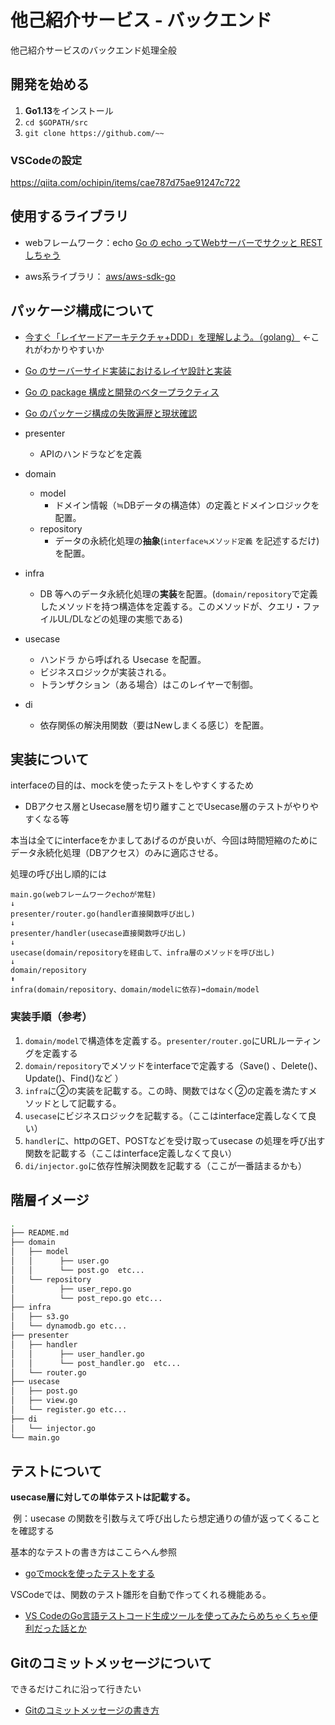 # 他己紹介サービス - バックエンド

他己紹介サービスのバックエンド処理全般

## 開発を始める

1. **Go1.13**をインストール
2. `cd $GOPATH/src`
3. `git clone https://github.com/~~`

### VSCodeの設定

https://qiita.com/ochipin/items/cae787d75ae91247c722

## 使用するライブラリ

- webフレームワーク：echo
  [Go の echo ってWebサーバーでサクッと REST しちゃう](https://qiita.com/ezaki/items/62e806ae42828bb3567a)

- aws系ライブラリ： [aws/aws-sdk-go](https://github.com/aws/aws-sdk-go)


## パッケージ構成について

- [今すぐ「レイヤードアーキテクチャ+DDD」を理解しよう。（golang）](https://qiita.com/tono-maron/items/345c433b86f74d314c8d) ←これがわかりやすいか
- [Go のサーバーサイド実装におけるレイヤ設計と実装](https://www.slideshare.net/pospome/go-80591000)  
- [Go の package 構成と開発のベタープラクティス](https://engineer.recruit-lifestyle.co.jp/techblog/2018-03-16-go-ddd/)  
- [Go のパッケージ構成の失敗遍歴と現状確認](https://medium.com/@timakin/go%E3%81%AE%E3%83%91%E3%83%83%E3%82%B1%E3%83%BC%E3%82%B8%E6%A7%8B%E6%88%90%E3%81%AE%E5%A4%B1%E6%95%97%E9%81%8D%E6%AD%B4%E3%81%A8%E7%8F%BE%E7%8A%B6%E7%A2%BA%E8%AA%8D-fc6a4369337)  

- presenter
  - APIのハンドラなどを定義
- domain
  - model
    - ドメイン情報（≒DBデータの構造体）の定義とドメインロジックを配置。
  - repository
    - データの永続化処理の**抽象**(`interface≒メソッド定義` を記述するだけ)を配置。
- infra
  - DB 等へのデータ永続化処理の**実装**を配置。(`domain/repository`で定義したメソッドを持つ構造体を定義する。このメソッドが、クエリ・ファイルUL/DLなどの処理の実態である)
- usecase
  - ハンドラ から呼ばれる Usecase を配置。
  - ビジネスロジックが実装される。
  - トランザクション（ある場合）はこのレイヤーで制御。
- di
  - 依存関係の解決用関数（要はNewしまくる感じ）を配置。



## 実装について

interfaceの目的は、mockを使ったテストをしやすくするため

- DBアクセス層とUsecase層を切り離すことでUsecase層のテストがやりやすくなる等

本当は全てにinterfaceをかましてあげるのが良いが、今回は時間短縮のためにデータ永続化処理（DBアクセス）のみに適応させる。

処理の呼び出し順的には

```
main.go(webフレームワークechoが常駐)
↓
presenter/router.go(handler直接関数呼び出し)
↓
presenter/handler(usecase直接関数呼び出し)
↓
usecase(domain/repositoryを経由して、infra層のメソッドを呼び出し)
↓
domain/repository
⬆︎
infra(domain/repository、domain/modelに依存)➡︎domain/model
```

### 実装手順（参考）

1. `domain/model`で構造体を定義する。`presenter/router.go`にURLルーティングを定義する
2. `domain/repository`でメソッドをinterfaceで定義する（Save() 、Delete()、Update()、Find()など ）
3. `infra`に②の実装を記載する。この時、関数ではなく②の定義を満たすメソッドとして記載する。
4. `usecase`にビジネスロジックを記載する。（ここはinterface定義しなくて良い）
5. `handler`に、httpのGET、POSTなどを受け取ってusecase の処理を呼び出す関数を記載する（ここはinterface定義しなくて良い）
6. `di/injector.go`に依存性解決関数を記載する（ここが一番詰まるかも）

## 階層イメージ

```sh
.
├── README.md
├── domain
│   ├── model
│   │      ├── user.go
│   │      └── post.go	etc...
│   └── repository
│          ├── user_repo.go
│          └── post_repo.go	etc...
├── infra
│   ├── s3.go
│   └── dynamodb.go	etc...
├── presenter
│   ├── handler
│   │      ├── user_handler.go
│   │      └── post_handler.go	etc...
│   └── router.go
├── usecase
│   ├── post.go
│   ├── view.go
│   └── register.go	etc...
├── di
│   └── injector.go
└── main.go
```



## テストについて

**usecase層に対しての単体テストは記載する。**

​	例：usecase の関数を引数与えて呼び出したら想定通りの値が返ってくることを確認する

基本的なテストの書き方はここらへん参照

- [goでmockを使ったテストをする](https://qiita.com/marnie_ms4/items/5925f136d23c8a0b4a4c)

VSCodeでは、関数のテスト雛形を自動で作ってくれる機能ある。

- [VS CodeのGo言語テストコード生成ツールを使ってみたらめちゃくちゃ便利だった話とか](http://kdnakt.hatenablog.com/entry/2019/01/03/080000)

## Gitのコミットメッセージについて
できるだけこれに沿って行きたい
- [Gitのコミットメッセージの書き方](https://qiita.com/itosho/items/9565c6ad2ffc24c09364)